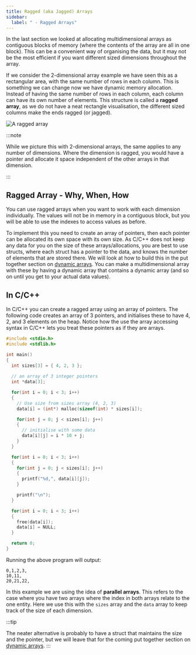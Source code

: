 ```yaml
---
title: Ragged (aka Jagged) Arrays
sidebar:
  label: " - Ragged Arrays"
---
```


In the last section we looked at allocating multidimensional arrays as contiguous blocks of memory (where the contents of the array are all in one block). This can be a convenient way of organising the data, but it may not be the most efficient if you want different sized dimensions throughout the array.

If we consider the 2-dimensional array example we have seen this as a rectangular area, with the same number of rows in each column. This is something we can change now we have dynamic memory allocation. Instead of having the same number of rows in each column, each column can have its own number of elements. This structure is called a **ragged array**, as we do not have a neat rectangle visualisation, the different sized columns make the ends ragged (or jagged).

![A ragged array](./images/ragged.png)

:::note

While we picture this with 2-dimensional arrays, the same applies to any number of dimensions. Where the dimension is ragged, you would have a pointer and allocate it space independent of the other arrays in that dimension.

:::

## Ragged Array - Why, When, How

You can use ragged arrays when you want to work with each dimension individually. The values will not be in memory in a contiguous block, but you will be able to use the indexes to access values as before.

To implement this you need to create an array of pointers, then each pointer can be allocated its own space with its own size. As C/C++ does not keep any data for you on the size of these arrays/allocations, you are best to use structs, where each struct has a pointer to the data, and knows the number of elements that are stored there. We will look at how to build this in the put together section on [dynamic arrays](/book/part-2-organised-code/6-deep-dive-memory/2a-advanced-tour/02-0-dynamic-array). You can make a multidimensional array with these by having a dynamic array that contains a dynamic array (and so on until you get to your actual data values).

## In C/C++

In C/C++ you can create a ragged array using an array of pointers. The following code creates an array of 3 pointers, and initialises these to have 4, 2, and 3 elements on the heap. Notice how the use the array accessing syntax in C/C++ lets you treat these pointers as if they are arrays.

```cpp
#include <stdio.h>
#include <stdlib.h>

int main()
{
  int sizes[3] = { 4, 2, 3 };
  
  // an array of 3 integer pointers
  int *data[3];

  for(int i = 0; i < 3; i++)
  {
    // Use size from sizes array (4, 2, 3)
    data[i] = (int*) malloc(sizeof(int) * sizes[i]);

    for(int j = 0; j < sizes[i]; j++)
    {
      // initialise with some data
      data[i][j] = i * 10 + j;
    }
  }

  for(int i = 0; i < 3; i++)
  {
    for(int j = 0; j < sizes[i]; j++)
    {
      printf("%d,", data[i][j]);
    }

    printf("\n");
  }

  for(int i = 0; i < 3; i++)
  {
    free(data[i]);
    data[i] = NULL;
  }

  return 0;
}
```

Running the above program will output:

```text
0,1,2,3,
10,11,
20,21,22,
```

In this example we are using the idea of **parallel arrays**. This refers to the case where you have two arrays where the index in both arrays relate to the one entity. Here we use this with the `sizes` array and the `data` array to keep track of the size of each dimension.

:::tip

The neater alternative is probably to have a struct that maintains the size and the pointer, but we will leave that for the coming put together section on [dynamic arrays](/book/part-2-organised-code/6-deep-dive-memory/2a-advanced-tour/02-0-dynamic-array).
:::
